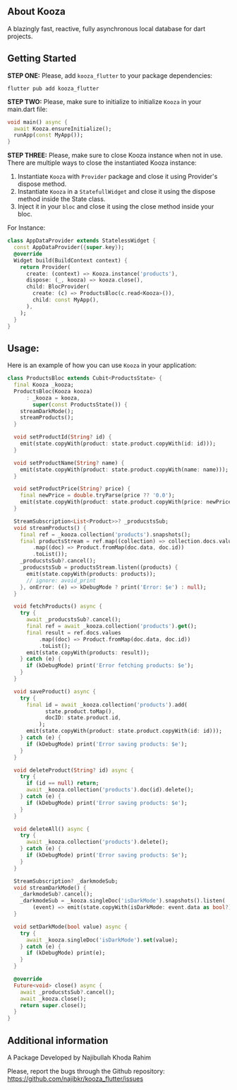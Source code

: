## About Kooza
A blazingly fast, reactive, fully asynchronous local database for dart projects.

## Getting Started
**STEP ONE:** Please, add `kooza_flutter` to your package dependencies:
```code
flutter pub add kooza_flutter
```
**STEP TWO:** Please, make sure to initialize to initialize `Kooza` in your main.dart file: 
```dart 
void main() async {
  await Kooza.ensureInitialize();
  runApp(const MyApp());
}
```

**STEP THREE:** Please, make sure to close Kooza instance when not in use. There are multiple ways to close the instantiated Kooza instance: 
1. Instantiate `Kooza` with `Provider` package and close it using Provider's dispose method.
2. Instantiate `Kooza` in a `StatefullWidget` and close it using the dispose method inside the State class. 
3. Inject it in your `bloc` and close it using the close method inside your bloc.

For Instance: 
```dart
class AppDataProvider extends StatelessWidget {
  const AppDataProvider({super.key});
  @override
  Widget build(BuildContext context) {
    return Provider(
      create: (context) => Kooza.instance('products'),
      dispose: (_, kooza) => kooza.close(),
      child: BlocProvider(
        create: (c) => ProductsBloc(c.read<Kooza>()),
        child: const MyApp(),
      ),
    );
  }
}
```

## Usage: 

Here is an example of how you can use `Kooza` in your application: 
```dart
class ProductsBloc extends Cubit<ProductsState> {
  final Kooza _kooza;
  ProductsBloc(Kooza kooza)
      : _kooza = kooza,
        super(const ProductsState()) {
    streamDarkMode();
    streamProducts();
  }

  void setProductId(String? id) {
    emit(state.copyWith(product: state.product.copyWith(id: id)));
  }

  void setProductName(String? name) {
    emit(state.copyWith(product: state.product.copyWith(name: name)));
  }

  void setProductPrice(String? price) {
    final newPrice = double.tryParse(price ?? '0.0');
    emit(state.copyWith(product: state.product.copyWith(price: newPrice)));
  }

  StreamSubscription<List<Product>>? _producstsSub;
  void streamProducts() {
    final ref = _kooza.collection('products').snapshots();
    final productsStream = ref.map((collection) => collection.docs.values
        .map((doc) => Product.fromMap(doc.data, doc.id))
        .toList());
    _producstsSub?.cancel();
    _producstsSub = productsStream.listen((products) {
      emit(state.copyWith(products: products));
      // ignore: avoid_print
    }, onError: (e) => kDebugMode ? print('Error: $e') : null);
  }

  void fetchProducts() async {
    try {
      await _producstsSub?.cancel();
      final ref = await _kooza.collection('products').get();
      final result = ref.docs.values
          .map((doc) => Product.fromMap(doc.data, doc.id))
          .toList();
      emit(state.copyWith(products: result));
    } catch (e) {
      if (kDebugMode) print('Error fetching products: $e');
    }
  }

  void saveProduct() async {
    try {
      final id = await _kooza.collection('products').add(
            state.product.toMap(),
            docID: state.product.id,
          );
      emit(state.copyWith(product: state.product.copyWith(id: id)));
    } catch (e) {
      if (kDebugMode) print('Error saving products: $e');
    }
  }

  void deleteProduct(String? id) async {
    try {
      if (id == null) return;
      await _kooza.collection('products').doc(id).delete();
    } catch (e) {
      if (kDebugMode) print('Error saving products: $e');
    }
  }

  void deleteAll() async {
    try {
      await _kooza.collection('products').delete();
    } catch (e) {
      if (kDebugMode) print('Error saving products: $e');
    }
  }

  StreamSubscription? _darkmodeSub;
  void streamDarkMode() {
    _darkmodeSub?.cancel();
    _darkmodeSub = _kooza.singleDoc('isDarkMode').snapshots().listen(
        (event) => emit(state.copyWith(isDarkMode: event.data as bool?)));
  }

  void setDarkMode(bool value) async {
    try {
      await _kooza.singleDoc('isDarkMode').set(value);
    } catch (e) {
      if (kDebugMode) print(e);
    }
  }

  @override
  Future<void> close() async {
    await _producstsSub?.cancel();
    await _kooza.close();
    return super.close();
  }
}
```

## Additional information

A Package Developed by Najibullah Khoda Rahim

Please, report the bugs through the Github repository:
https://github.com/najibkr/kooza_flutter/issues
